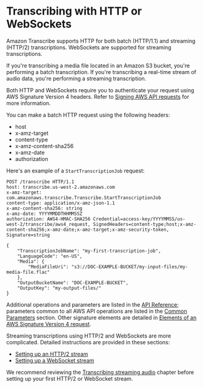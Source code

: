 # Transcribing with HTTP or WebSockets<a name="getting-started-http-websocket"></a>

Amazon Transcribe supports HTTP for both batch \(HTTP/1\.1\) and streaming \(HTTP/2\) transcriptions\. WebSockets are supported for streaming transcriptions\.

If you're transcribing a media file located in an Amazon S3 bucket, you're performing a batch transcription\. If you're transcribing a real\-time stream of audio data, you're performing a streaming transcription\.

Both HTTP and WebSockets require you to authenticate your request using AWS Signature Version 4 headers\. Refer to [Signing AWS API requests](https://docs.aws.amazon.com/general/latest/gr/signing_aws_api_requests.html) for more information\.

You can make a batch HTTP request using the following headers:
+ host
+ x\-amz\-target
+ content\-type
+ x\-amz\-content\-sha256
+ x\-amz\-date
+ authorization

Here's an example of a `StartTranscriptionJob` request:

```
POST /transcribe HTTP/1.1 
host: transcribe.us-west-2.amazonaws.com
x-amz-target: com.amazonaws.transcribe.Transcribe.StartTranscriptionJob 
content-type: application/x-amz-json-1.1
x-amz-content-sha256: string
x-amz-date: YYYYMMDDTHHMMSSZ
authorization: AWS4-HMAC-SHA256 Credential=access-key/YYYYMMSS/us-west-2/transcribe/aws4_request, SignedHeaders=content-type;host;x-amz-content-sha256;x-amz-date;x-amz-target;x-amz-security-token, Signature=string

{
    "TranscriptionJobName": "my-first-transcription-job",
    "LanguageCode": "en-US",
    "Media": {
        "MediaFileUri": "s3://DOC-EXAMPLE-BUCKET/my-input-files/my-media-file.flac"
    },
    "OutputBucketName": "DOC-EXAMPLE-BUCKET",
    "OutputKey": "my-output-files/" 
}
```

Additional operations and parameters are listed in the [API Reference](https://docs.aws.amazon.com/transcribe/latest/APIReference/API_Reference.html); parameters common to all AWS API operations are listed in the [Common Parameters](https://docs.aws.amazon.com/transcribe/latest/APIReference/CommonParameters.html) section\. Other signature elements are detailed in [Elements of an AWS Signature Version 4 request](https://docs.aws.amazon.com/general/latest/gr/sigv4_elements.html)\.

Streaming transcriptions using HTTP/2 and WebSockets are more complicated\. Detailed instructions are provided in these sections:
+ [Setting up an HTTP/2 stream](streaming-http2.md)
+ [Setting up a WebSocket stream](streaming-websocket.md)

We recommend reviewing the [Transcribing streaming audio](streaming.md) chapter before setting up your first HTTP/2 or WebSocket stream\.
